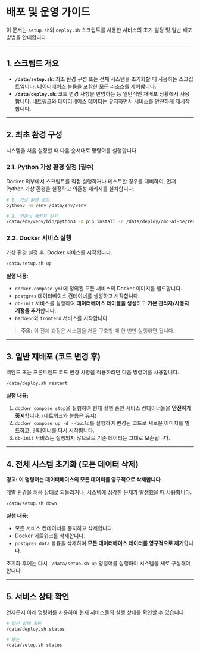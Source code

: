 # 배포 및 운영 가이드

이 문서는 `setup.sh`와 `deploy.sh` 스크립트를 사용한 서비스의 초기 설정 및 일반 배포 방법을 안내합니다.

---

## 1. 스크립트 개요

- **`/data/setup.sh`**: 최초 환경 구성 또는 전체 시스템을 초기화할 때 사용하는 스크립트입니다. 데이터베이스 볼륨을 포함한 모든 리소스를 제어합니다.
- **`/data/deploy.sh`**: 코드 변경 사항을 반영하는 등 일반적인 재배포 상황에서 사용합니다. 네트워크와 데이터베이스 데이터는 유지하면서 서비스를 안전하게 재시작합니다.

---

## 2. 최초 환경 구성

시스템을 처음 설정할 때 다음 순서대로 명령어를 실행합니다.

### 2.1. Python 가상 환경 설정 (필수)

Docker 외부에서 스크립트를 직접 실행하거나 테스트할 경우를 대비하여, 먼저 Python 가상 환경을 설정하고 의존성 패키지를 설치합니다.

```bash
# 1. 가상 환경 생성
python3 -m venv /data/env/venv

# 2. 의존성 패키지 설치
/data/env/venv/bin/python3 -m pip install -r /data/deploy/cmo-ai-be/requirements.txt
```

### 2.2. Docker 서비스 실행

가상 환경 설정 후, Docker 서비스를 시작합니다.

```bash
/data/setup.sh up
```

**실행 내용:**
- `docker-compose.yml`에 정의된 모든 서비스의 Docker 이미지를 빌드합니다.
- `postgres` 데이터베이스 컨테이너를 생성하고 시작합니다.
- `db-init` 서비스를 실행하여 **데이터베이스 테이블을 생성**하고 **기본 관리자/사용자 계정을 추가**합니다.
- `backend`와 `frontend` 서비스를 시작합니다.

> **주의:** 이 전체 과정은 시스템을 처음 구축할 때 한 번만 실행하면 됩니다.

---

## 3. 일반 재배포 (코드 변경 후)

백엔드 또는 프론트엔드 코드 변경 사항을 적용하려면 다음 명령어를 사용합니다.

```bash
/data/deploy.sh restart
```

**실행 내용:**
1.  `docker compose stop`을 실행하여 현재 실행 중인 서비스 컨테이너들을 **안전하게 중지**합니다. (네트워크와 볼륨은 유지)
2.  `docker compose up -d --build`를 실행하여 변경된 코드로 새로운 이미지를 빌드하고, 컨테이너를 다시 시작합니다.
3.  `db-init` 서비스는 실행되지 않으므로 기존 데이터는 그대로 보존됩니다.

---

## 4. 전체 시스템 초기화 (모든 데이터 삭제)

**경고: 이 명령어는 데이터베이스의 모든 데이터를 영구적으로 삭제합니다.**

개발 환경을 처음 상태로 되돌리거나, 시스템에 심각한 문제가 발생했을 때 사용합니다.

```bash
/data/setup.sh down
```

**실행 내용:**
- 모든 서비스 컨테이너를 중지하고 삭제합니다.
- Docker 네트워크를 삭제합니다.
- `postgres_data` 볼륨을 삭제하여 **모든 데이터베이스 데이터를 영구적으로 제거**합니다.

초기화 후에는 다시 ` /data/setup.sh up` 명령어를 실행하여 시스템을 새로 구성해야 합니다.

---

## 5. 서비스 상태 확인

언제든지 아래 명령어를 사용하여 현재 서비스들의 실행 상태를 확인할 수 있습니다.

```bash
# 일반 상태 확인
/data/deploy.sh status

# 또는
/data/setup.sh status
